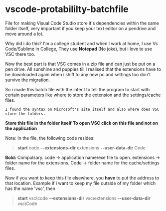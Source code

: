 # vscode-protabililty-batchfile
File for making Visual Code Studio store it's dependencies within the same folder itself, very important if you keep your text editor on a pendrive and move around a lot.

Why did i do this?
  I'm a college student and when I work at home,
                                                I use Vs Code/Sublime
                                        in College,
                                                They use **Notepad** (No joke), but i love to use VSC there too.

  Now the best part is that VSC comes in a zip file and can just be put on a pen drive. All sunshine and puppies till I realised that the   extensions have to be downloaded again when i shift to any new pc and settings too don't survive the migration.
  
  So i made this batch file with the intent to tell the program to start with certain parameters like where to store the extension and the   settings/cache files.
	
	I found the syntax on Microsoft's site itself and also where does VSC store the folders.
	
**Store this file in the folder itself**
**To open VSC click on this file and not on the application**

Note: 
In the file, the following code resides:
>**start** code **--extensions-dir** extensions **--user-data-dir** Code

**Bold:** Compulsary.
code -> application name/exe file to open.
extensions -> folder name for the extensions.
Code -> folder name for the cache/settings files.

Now if you want to keep this file elsewhere, you **have** to put the address to that location. 
Example if i want to keep my file outside of my folder which has the name 'vsc', then
>**start** vsc\code **--extensions-dir** vsc\extensions **--user-data-dir** vsc\Code
